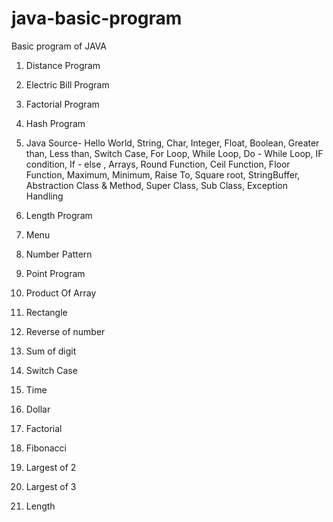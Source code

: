 # java-basic-program
Basic program of JAVA 
1. Distance Program
2. Electric Bill Program
3. Factorial Program
4. Hash Program
5. Java Source- 
    Hello World,
    String,
    Char,
    Integer,
    Float,
    Boolean,
    Greater than,
    Less than,
    Switch Case,
    For Loop,
    While Loop,
    Do - While Loop,
    IF condition,
    If - else ,
    Arrays,
    Round Function,
    Ceil Function,
    Floor Function,
    Maximum,
    Minimum,
    Raise To,
    Square root,
    StringBuffer,
    Abstraction Class & Method,
    Super Class,
    Sub Class,
    Exception Handling
    
6. Length Program
7. Menu 
8. Number Pattern
9. Point Program
10. Product Of Array
11. Rectangle
12. Reverse of number
13. Sum of digit
14. Switch Case
15. Time
16. Dollar
17. Factorial
18. Fibonacci
19. Largest of 2
20. Largest of 3
21. Length
